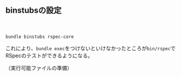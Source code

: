 ## binstubsの設定
　
 ```
 bundle binstubs rspec-core
 ```
 
 これにより、`bundle exec`をつけないといけなかったところが`bin/rspec`でRSpecのテストができるようになる。

 （実行可能ファイルの準備）
